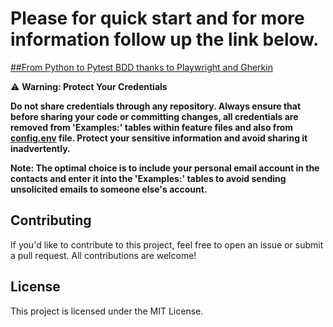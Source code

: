 
# Please for quick start and for more information follow up the link below.

   [##From Python to Pytest BDD thanks to Playwright and Gherkin](https://pbalogmi.github.io/playwright_test_email/index.html)


   ⚠️ **Warning: Protect Your Credentials**

   **Do not share credentials through any repository. Always ensure that before sharing your code or committing changes, 
   all credentials are removed from 'Examples:' tables within feature files and also from [config.env](/config.env) file.
   Protect your sensitive information and avoid sharing it inadvertently.**
 
   **Note: The optimal choice is to include your personal email account in the contacts and enter it into the 'Examples:' 
   tables to avoid sending unsolicited emails to someone else's account.**



## Contributing
If you'd like to contribute to this project, feel free to open an issue or submit a pull request. 
All contributions are welcome!

## License
This project is licensed under the MIT License.
